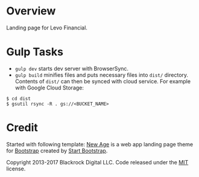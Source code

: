 # Overview
Landing page for Levo Financial.

# Gulp Tasks
* `gulp dev` starts dev server with BrowserSync.
* `gulp build` minifies files and puts necessary files into `dist/` directory. Contents of `dist/` can then be synced with cloud service. For example with Google Cloud Storage:
```
$ cd dist
$ gsutil rsync -R . gs://<BUCKET_NAME>
```

# Credit
Started with following template:
[New Age](http://startbootstrap.com/template-overviews/new-age/) is a web app landing page theme for [Bootstrap](http://getbootstrap.com/) created by [Start Bootstrap](http://startbootstrap.com/).

Copyright 2013-2017 Blackrock Digital LLC. Code released under the [MIT](https://github.com/BlackrockDigital/startbootstrap-new-age/blob/gh-pages/LICENSE) license.
